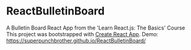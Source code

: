 # ReactBulletinBoard
A Bulletin Board React App from the 'Learn React.js: The Basics' Course
This project was bootstrapped with [Create React App](https://github.com/facebookincubator/create-react-app).
Demo: https://superpunchbrother.github.io/ReactBulletinBoard/
